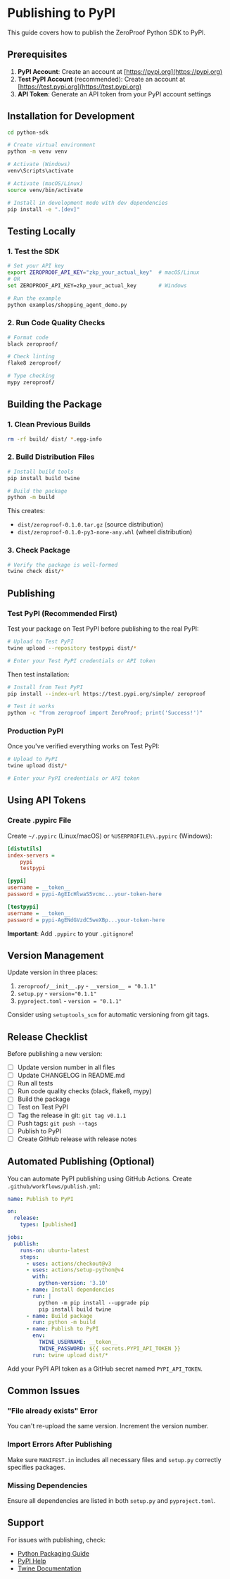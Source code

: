 # Publishing to PyPI

This guide covers how to publish the ZeroProof Python SDK to PyPI.

## Prerequisites

1. **PyPI Account**: Create an account at [https://pypi.org](https://pypi.org)
2. **Test PyPI Account** (recommended): Create an account at [https://test.pypi.org](https://test.pypi.org)
3. **API Token**: Generate an API token from your PyPI account settings

## Installation for Development

```bash
cd python-sdk

# Create virtual environment
python -m venv venv

# Activate (Windows)
venv\Scripts\activate

# Activate (macOS/Linux)
source venv/bin/activate

# Install in development mode with dev dependencies
pip install -e ".[dev]"
```

## Testing Locally

### 1. Test the SDK

```bash
# Set your API key
export ZEROPROOF_API_KEY="zkp_your_actual_key"  # macOS/Linux
# OR
set ZEROPROOF_API_KEY=zkp_your_actual_key       # Windows

# Run the example
python examples/shopping_agent_demo.py
```

### 2. Run Code Quality Checks

```bash
# Format code
black zeroproof/

# Check linting
flake8 zeroproof/

# Type checking
mypy zeroproof/
```

## Building the Package

### 1. Clean Previous Builds

```bash
rm -rf build/ dist/ *.egg-info
```

### 2. Build Distribution Files

```bash
# Install build tools
pip install build twine

# Build the package
python -m build
```

This creates:
- `dist/zeroproof-0.1.0.tar.gz` (source distribution)
- `dist/zeroproof-0.1.0-py3-none-any.whl` (wheel distribution)

### 3. Check Package

```bash
# Verify the package is well-formed
twine check dist/*
```

## Publishing

### Test PyPI (Recommended First)

Test your package on Test PyPI before publishing to the real PyPI:

```bash
# Upload to Test PyPI
twine upload --repository testpypi dist/*

# Enter your Test PyPI credentials or API token
```

Then test installation:

```bash
# Install from Test PyPI
pip install --index-url https://test.pypi.org/simple/ zeroproof

# Test it works
python -c "from zeroproof import ZeroProof; print('Success!')"
```

### Production PyPI

Once you've verified everything works on Test PyPI:

```bash
# Upload to PyPI
twine upload dist/*

# Enter your PyPI credentials or API token
```

## Using API Tokens

### Create .pypirc File

Create `~/.pypirc` (Linux/macOS) or `%USERPROFILE%\.pypirc` (Windows):

```ini
[distutils]
index-servers =
    pypi
    testpypi

[pypi]
username = __token__
password = pypi-AgEIcHlwaS5vcmc...your-token-here

[testpypi]
username = __token__
password = pypi-AgENdGVzdC5weXBp...your-token-here
```

**Important**: Add `.pypirc` to your `.gitignore`!

## Version Management

Update version in three places:

1. `zeroproof/__init__.py` - `__version__ = "0.1.1"`
2. `setup.py` - `version="0.1.1"`
3. `pyproject.toml` - `version = "0.1.1"`

Consider using `setuptools_scm` for automatic versioning from git tags.

## Release Checklist

Before publishing a new version:

- [ ] Update version number in all files
- [ ] Update CHANGELOG in README.md
- [ ] Run all tests
- [ ] Run code quality checks (black, flake8, mypy)
- [ ] Build the package
- [ ] Test on Test PyPI
- [ ] Tag the release in git: `git tag v0.1.1`
- [ ] Push tags: `git push --tags`
- [ ] Publish to PyPI
- [ ] Create GitHub release with release notes

## Automated Publishing (Optional)

You can automate PyPI publishing using GitHub Actions. Create `.github/workflows/publish.yml`:

```yaml
name: Publish to PyPI

on:
  release:
    types: [published]

jobs:
  publish:
    runs-on: ubuntu-latest
    steps:
      - uses: actions/checkout@v3
      - uses: actions/setup-python@v4
        with:
          python-version: '3.10'
      - name: Install dependencies
        run: |
          python -m pip install --upgrade pip
          pip install build twine
      - name: Build package
        run: python -m build
      - name: Publish to PyPI
        env:
          TWINE_USERNAME: __token__
          TWINE_PASSWORD: ${{ secrets.PYPI_API_TOKEN }}
        run: twine upload dist/*
```

Add your PyPI API token as a GitHub secret named `PYPI_API_TOKEN`.

## Common Issues

### "File already exists" Error

You can't re-upload the same version. Increment the version number.

### Import Errors After Publishing

Make sure `MANIFEST.in` includes all necessary files and `setup.py` correctly specifies packages.

### Missing Dependencies

Ensure all dependencies are listed in both `setup.py` and `pyproject.toml`.

## Support

For issues with publishing, check:
- [Python Packaging Guide](https://packaging.python.org/)
- [PyPI Help](https://pypi.org/help/)
- [Twine Documentation](https://twine.readthedocs.io/)
